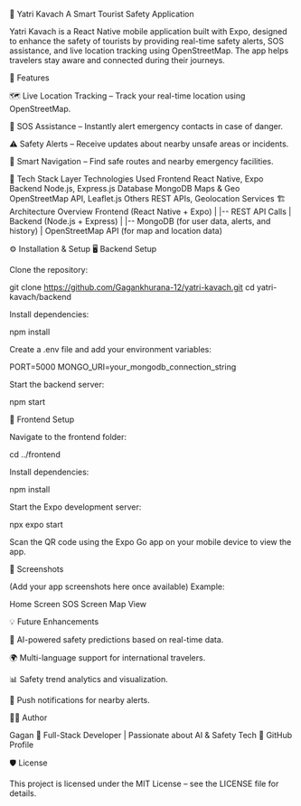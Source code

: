 🧭 Yatri Kavach
A Smart Tourist Safety Application

Yatri Kavach is a React Native mobile application built with Expo, designed to enhance the safety of tourists by providing real-time safety alerts, SOS assistance, and live location tracking using OpenStreetMap. The app helps travelers stay aware and connected during their journeys.

🚀 Features

🗺️ Live Location Tracking – Track your real-time location using OpenStreetMap.

🚨 SOS Assistance – Instantly alert emergency contacts in case of danger.

⚠️ Safety Alerts – Receive updates about nearby unsafe areas or incidents.

📍 Smart Navigation – Find safe routes and nearby emergency facilities.

🧠 Tech Stack
Layer	Technologies Used
Frontend	React Native, Expo
Backend	Node.js, Express.js
Database	MongoDB
Maps & Geo	OpenStreetMap API, Leaflet.js
Others	REST APIs, Geolocation Services
🏗️ Architecture Overview
Frontend (React Native + Expo)
        |
        |-- REST API Calls
        |
Backend (Node.js + Express)
        |
        |-- MongoDB (for user data, alerts, and history)
        |
    OpenStreetMap API (for map and location data)

⚙️ Installation & Setup
🖥️ Backend Setup

Clone the repository:

git clone https://github.com/Gagankhurana-12/yatri-kavach.git
cd yatri-kavach/backend


Install dependencies:

npm install


Create a .env file and add your environment variables:

PORT=5000
MONGO_URI=your_mongodb_connection_string


Start the backend server:

npm start

📱 Frontend Setup

Navigate to the frontend folder:

cd ../frontend


Install dependencies:

npm install


Start the Expo development server:

npx expo start


Scan the QR code using the Expo Go app on your mobile device to view the app.

📸 Screenshots

(Add your app screenshots here once available)
Example:

Home Screen	SOS Screen	Map View

	
	
💡 Future Enhancements

🧠 AI-powered safety predictions based on real-time data.

🌍 Multi-language support for international travelers.

📊 Safety trend analytics and visualization.

🔔 Push notifications for nearby alerts.

🧑‍💻 Author

Gagan
🚀 Full-Stack Developer | Passionate about AI & Safety Tech
🔗 GitHub Profile

🛡️ License

This project is licensed under the MIT License – see the LICENSE
 file for details.
